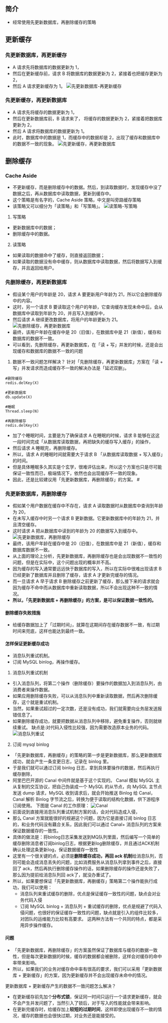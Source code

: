 ## 简介
- 经常使用先更新数据库，再删除缓存的策略

## 更新缓存
### 先更新数据库，再更新缓存
- A 请求先将数据库的数据更新为 1，
- 然后在更新缓存前，请求 B 将数据库的数据更新为 2，紧接着也把缓存更新为 2，
- 然后 A 请求更新缓存为 1。
![先更新数据库-再更新缓存](images/%E5%85%88%E6%9B%B4%E6%96%B0%E6%95%B0%E6%8D%AE%E5%BA%93-%E5%86%8D%E6%9B%B4%E6%96%B0%E7%BC%93%E5%AD%98.webp)

### 先更新缓存，再更新数据库
- A 请求先将缓存的数据更新为 1，
- 然后在更新数据库前，B 请求来了， 将缓存的数据更新为 2，紧接着把数据库更新为 2，
- 然后 A 请求将数据库的数据更新为 1。
- 此时，数据库中的数据是 1，而缓存中的数据却是 2，出现了缓存和数据库中的数据不一致的现象。
![先更新缓存，再更新数据库](images/%E5%85%88%E6%9B%B4%E6%96%B0%E7%BC%93%E5%AD%98-%E5%86%8D%E6%9B%B4%E6%96%B0%E6%95%B0%E6%8D%AE%E5%BA%93.webp)

## 删除缓存
### Cache Aside
- 不更新缓存，而是删除缓存中的数据。然后，到读取数据时，发现缓存中没了数据之后，再从数据库中读取数据，更新到缓存中。
- 这个策略是有名字的，Cache Aside 策略，中文是叫旁路缓存策略
- 该策略又可以细分为「读策略」和「写策略」。
![读策略-写策略](images/%E8%AF%BB%E7%AD%96%E7%95%A5-%E5%86%99%E7%AD%96%E7%95%A5.webp)
1) 写策略
- 更新数据库中的数据；
- 删除缓存中的数据。
2) 读策略
- 如果读取的数据命中了缓存，则直接返回数据； 
- 如果读取的数据没有命中缓存，则从数据库中读取数据，然后将数据写入到缓存，并且返回给用户。

### 先删除缓存，再更新数据库
- 假设某个用户的年龄是 20，请求 A 要更新用户年龄为 21，所以它会删除缓存中的内容。
- 这时，另一个请求 B 要读取这个用户的年龄，它查询缓存发现未命中后，会从数据库中读取到年龄为 20，并且写入到缓存中，
- 然后请求 A 继续更改数据库，将用户的年龄更新为 21。
![先删除缓存，再更新数据库](images/%E5%85%88%E5%88%A0%E9%99%A4%E7%BC%93%E5%AD%98-%E5%86%8D%E6%9B%B4%E6%96%B0%E6%95%B0%E6%8D%AE%E5%BA%93.webp)
- 最终，该用户年龄在缓存中是 20（旧值），在数据库中是 21（新值），缓存和数据库的数据不一致。 
- 可以看到，先删除缓存，再更新数据库，在「读 + 写」并发的时候，还是会出现缓存和数据库的数据不一致的问题
1) 数据不一致问题怎样解决？
针对「先删除缓存，再更新数据库」方案在「读 + 写」并发请求而造成缓存不一致的解决办法是「延迟双删」。
```shell
#删除缓存 
redis.delKey(X) 

#更新数据库 
db.update(X) 

#睡眠 
Thread.sleep(N) 

#再删除缓存 
redis.delKey(X)
```
- 加了个睡眠时间，主要是为了确保请求 A 在睡眠的时候，请求 B 能够在这这一段时间完成「从数据库读取数据，再把缺失的缓存写入缓存」的操作，
- 然后请求 A 睡眠完，再删除缓存。 
- 所以，请求 A 的睡眠时间就需要大于请求 B 「从数据库读取数据 + 写入缓存」的时间。 
- 但是具体睡眠多久其实是个玄学，很难评估出来，所以这个方案也只是尽可能保证一致性而已，极端情况下，依然也会出现缓存不一致的现象。 
- 因此，还是比较建议用「先更新数据库，再删除缓存」的方案。 #

### 先更新数据库，再删除缓存
- 假如某个用户数据在缓存中不存在，请求 A 读取数据时从数据库中查询到年龄为 20，
- 在未写入缓存中时另一个请求 B 更新数据。它更新数据库中的年龄为 21，并且清空缓存。
- 这时请求 A 把从数据库中读到的年龄为 20 的数据写入到缓存中。
![先更新数据库，再删除缓存](images/%E5%85%88%E6%9B%B4%E6%96%B0%E6%95%B0%E6%8D%AE%E5%BA%93-%E5%86%8D%E5%88%A0%E9%99%A4%E7%BC%93%E5%AD%98.webp)
- 最终，该用户年龄在缓存中是 20（旧值），在数据库中是 21（新值），缓存和数据库数据不一致。
- 从上面的理论上分析，先更新数据库，再删除缓存也是会出现数据不一致性的问题，但是在实际中，这个问题出现的概率并不高。
- 因为缓存的写入通常要远远快于数据库的写入，所以在实际中很难出现请求 B 已经更新了数据库并且删除了缓存，请求 A 才更新完缓存的情况。
- 而一旦请求 A 早于请求 B 删除缓存之前更新了缓存，那么接下来的请求就会因为缓存不命中而从数据库中重新读取数据，所以不会出现这种不一致的情况。
- **所以，「先更新数据库 + 再删除缓存」的方案，是可以保证数据一致性的。**
#### 删除缓存失败措施
- 给缓存数据加上了「过期时间」，就算在这期间存在缓存数据不一致，有过期时间来兜底，这样也能达到最终一致。

#### 怎样保证更新缓存成功
- 消息队列重试机制。
- 订阅 MySQL binlog，再操作缓存。
1) 消息队列重试机制
- 引入消息队列，将第二个操作（删除缓存）要操作的数据加入到消息队列，由消费者来操作数据。 
- 如果应用删除缓存失败，可以从消息队列中重新读取数据，然后再次删除缓存，这个就是重试机制。
- 当然，如果重试超过的一定次数，还是没有成功，我们就需要向业务层发送报错信息了。 
- 如果删除缓存成功，就要把数据从消息队列中移除，避免重复操作，否则就继续重试。
缺点是:对代码入侵性比较强，因为需要改造原本业务的代码。
![消息队列重试](images/%E7%BC%93%E5%AD%98-%E6%B6%88%E6%81%AF%E9%98%9F%E5%88%97%E9%87%8D%E8%AF%95.webp)

2) 订阅 mysql binlog
- 「先更新数据库，再删缓存」的策略的第一步是更新数据库，那么更新数据库成功，就会产生一条变更日志，记录在 binlog 里。 
- 于是我们就可以通过订阅 binlog 日志，拿到具体要操作的数据，然后再执行缓存删除，
- 阿里巴巴开源的 Canal 中间件就是基于这个实现的。 Canal 模拟 MySQL 主从复制的交互协议，把自己伪装成一个 MySQL 的从节点，向 MySQL 主节点发送 dump 请求，MySQL 收到请求后，就会开始推送 Binlog 给 Canal，Canal 解析 Binlog 字节流之后，转换为便于读取的结构化数据，供下游程序订阅使用。 下图是 Canal 的工作原理：
![Canal](images/%E7%BC%93%E5%AD%98-canal.webp)
- 前面说到直接用消息队列重试机制方案的话，会对代码造成入侵，
- 那么 Canal 方案就能很好的规避这个问题，因为它是直接订阅 binlog 日志的，和业务代码没有藕合关系，因此我们可以通过 Canal+ 消息队列的方案来保证数据缓存的一致性。 
- 具体的做法是：将binlog日志采集发送到MQ队列里面，然后编写一个简单的缓存删除消息者订阅binlog日志，根据更新log删除缓存，并且通过ACK机制确认处理这条更新log，保证数据缓存一致性 
- 这里有一个很关键的点，必须是**删除缓存成功，再回 ack 机制**给消息队列，否则可能会造成消息丢失的问题，比如消费服务从消息队列拿到事件之后，直接回了 ack，然后再执行删除缓存操作的话，如果删除缓存的操作还是失败了，那么因为提前给消息队列回 ack了，就没办重试了。 
- 所以，如果要想保证「先更新数据库，再删缓存」策略第二个操作能执行成功，我们可以使用：
  - 消息队列来重试缓存的删除，优点是保证缓存一致性的问题，缺点会对业务代码入侵 
  - 订阅 MySQL binlog + 消息队列 + 重试缓存的删除，优点是规避了代码入侵问题，也很好的保证缓存一致性的问题，缺点就是引入的组件比较多，对团队的运维能力比较有高要求。 这两种方法有一个共同的特点，都是采用异步操作缓存。


#### 问题
- 「先更新数据库，再删除缓存」的方案虽然保证了数据库与缓存的数据一致性，但是每次更新数据的时候，缓存的数据都会被删除，这样会对缓存的命中率带来影响。
- 所以，如果我们的业务对缓存命中率有很高的要求，我们可以采用「更新数据库 + 更新缓存」的方案，因为更新缓存并不会出现缓存未命中的情况。
  
更新数据库 + 更新缓存产生的数据不一致问题怎么解决？
- 在更新缓存前先加个**分布式锁**，保证同一时间只运行一个请求更新缓存，就会不会产生并发问题了，当然引入了锁后，对于写入的性能就会带来影响。 
- 在更新完缓存时，给缓存加上**较短的过期时间**，这样即使出现缓存不一致的情况，缓存的数据也会很快过期，对业务还是能接受的。

